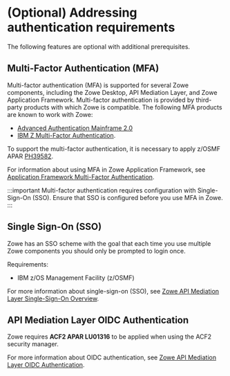 # (Optional) Addressing authentication requirements

The following features are optional with additional prerequisites.

## Multi-Factor Authentication (MFA)

Multi-factor authentication (MFA) is supported for several Zowe components, including the Zowe Desktop,  API Mediation Layer, and Zowe Application Framework.
Multi-factor authentication is provided by third-party products with which Zowe is compatible. The following MFA products are known to work with Zowe:

- [Advanced Authentication Mainframe 2.0](https://techdocs.broadcom.com/us/en/ca-mainframe-software/security/ca-advanced-authentication-mainframe/2-0.html)
- [IBM Z Multi-Factor Authentication](https://www.ibm.com/products/ibm-multifactor-authentication-for-zos).

To support the multi-factor authentication, it is necessary to apply z/OSMF APAR [PH39582](https://www.ibm.com/support/pages/apar/PH39582). 

For information about using MFA in Zowe Application Framework, see [Application Framework Multi-Factor Authentication](mvd-configuration.md#multi-factor-authentication-configuration).


:::important
Multi-factor authentication requires configuration with Single-Sign-On (SSO). Ensure that SSO is configured before you use MFA in Zowe.
:::

## Single Sign-On (SSO)

Zowe has an SSO scheme with the goal that each time you use multiple Zowe components you should only be prompted to login once. 

Requirements:

- IBM z/OS Management Facility (z/OSMF)

For more information about single-sign-on (SSO), see [Zowe API Mediation Layer Single-Sign-On Overview](../extend/extend-apiml/api-mediation-sso.md).

## API Mediation Layer OIDC Authentication

Zowe requires **ACF2 APAR LU01316** to be applied when using the ACF2 security manager.

For more information about OIDC authentication, see [Zowe API Mediation Layer OIDC Authentication](../extend/extend-apiml/api-mediation-oidc-authentication.md).
